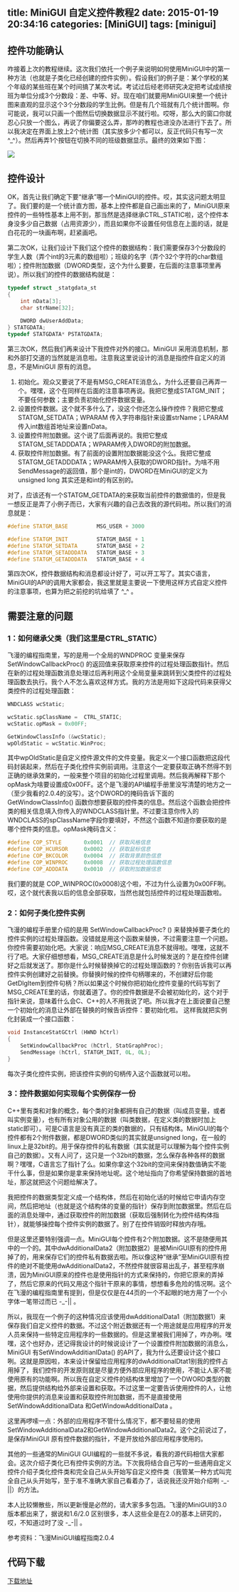 title: MiniGUI 自定义控件教程2
date: 2015-01-19 20:34:16
categories: [MiniGUI]
tags: [minigui]
---

## 控件功能确认

咋接着上次的教程继续。这次我们依托一个例子来说明如何使用MiniGUI中的第一种方法（也就是子类化已经创建的控件实例）。假设我们的例子是：某个学校的某个年级的某些班在某个时间搞了某次考试。考试过后经老师研究决定把考试成绩按班为单位分成3个分数段：差、中等、好。现在咱们就要用MiniGUI来整一个统计图来直观的显示这个3个分数段的学生比例。但是有几个班就有几个统计图啊。你可能说，我可以只画一个图然后切换数据显示不就行啦。哎呀，那么大的窗口你就忍心只放一个图么，再说了你偏要这么弄，那咋的教程也进没办法进行下去了。所以我决定在界面上放上2个统计图（其实放多少个都可以，反正代码只有写一次 ^_^）。然后再弄1个按钮在切换不同的班级数据显示。最终的效果如下图：

 ![](http://7u2hy4.com1.z0.glb.clouddn.com/minigui/custom-control2/1.jpeg)


## 控件设计

OK，首先让我们确定下要“继承”哪一个MiniGUI的控件。哎，其实这问题太明显了。我们要的是一个统计直方图，基本上控件都是自己画出来的了，MiniGUI原来控件的一些特性基本上用不到，那当然是选择继承CTRL_STATIC啦，这个控件本身没多少自己数据（占用资源少），而且如果你不设置任何信息在上面的话，就是白花花的一块画布啊，赶紧画吧。

第二次OK，让我们设计下我们这个控件的数据结构：我们需要保存3个分数段的学生人数（弄个int的3元素的数组啦）；班级的名字（弄个32个字符的char数组啦）；控件附加数据（DWORD类型，这个为什么要要，在后面的注意事项里再说）。所以我们的控件的数据结构就是：

```cpp
typedef struct _statgdata_st
{
    int nData[3];
    char strName[32];
        
    DWORD dwUserAddData;
} STATGDATA;
typedef STATGDATA* PSTATGDATA;
```

第三次OK，然后我们再来设计下我控件对外的接口。MiniGUI 采用消息机制，那和外部打交道的当然就是消息啦。注意我这里说设计的消息是指控件自定义的消息，不是MiniGUI 原有的消息。

1. 初始化。观众又要说了不是有MSG_CREATE消息么，为什么还要自己再弄一个。嘿嘿，这个在同样在后面的注意事项再说。我把它整成STATGM_INIT；不要任何参数；主要负责初始化控件数据变量。
2. 设置控件数据。这个就不多什么了，没这个你还怎么操作控件？我把它整成STATGM_SETDATA；WPARAM 传入字符串指针来设置strName；LPARAM传入int数组首地址来设置nData。
3. 设置控件附加数据。这个说了后面再说的。我把它整成STATGM_SETADDDATA；WPARAM传入DWORD的附加数据。
4. 获取控件附加数据。有了前面的设置附加数据能没这个么。我把它整成STATGM_GETADDDATA；WPARAM传入获取的DWORD指针。为啥不用SendMessage的返回值，那个是int的，DWORD在MiniGUI的定义为unsigned long 其实还是和int的有区别的。

对了，应该还有一个STATGM_GETDATA的来获取当前控件的数据值的，但是我一想反正是弄了小例子而已，大家有兴趣的自己去改我的源代码啦。所以我们的消息就是：

```cpp
#define STATGM_BASE         MSG_USER + 3000

#define STATGM_INIT         STATGM_BASE + 1
#define STATGM_SETDATA      STATGM_BASE + 2
#define STATGM_SETADDDATA   STATGM_BASE + 3
#define STATGM_GETADDDATA   STATGM_BASE + 4
```

第四次OK，控件数据结构和消息都设计好了，可以开工写了。其实C语言，MiniGUI的API的调用大家都会，我这里就是主要说一下使用这样方式自定义控件的注意事项，也算为把之前挖的坑给填了 ^_^ 。

## 需要注意的问题

### 1：如何继承父类（我们这里是CTRL_STATIC）

飞漫的编程指南里，写的是用一个全局的WNDPROC 变量来保存SetWindowCallbackProc() 的返回值来获取原来控件的过程处理函数指针。然后在新的过程处理函数消息处理过后再利用这个全局变量来跳转到父类控件的过程处理函数去执行。我个人不怎么喜欢这样方式。我的方法是用如下这段代码来获得父类控件的过程处理函数：

```cpp
WNDCLASS wcStatic;

wcStatic.spClassName =  CTRL_STATIC;
wcStatic.opMask = 0x00FF;

GetWindowClassInfo (&wcStatic);
wpOldStatic = wcStatic.WinProc;
```

其中wpOldStatic是自定义控件源文件的文件变量。我定义一个接口函数把这段代码封装起来，然后在子类化控件实例前调用。注意这个一定要获取正确不然得不到正确的继承效果的，一般来整个项目的初始化过程里调用。然后我再解释下那个opMask为啥要设置成0x00FF。这个是飞漫的API编程手册里没写清楚的地方之一（至少我看的2.0.4的没写）。这个DWORD的掩码告诉下面的GetWindowClassInfo() 函数你想要获取的控件类的信息。然后这个函数会把控件类的相关信息填入你传入的WNDCLASS指针里。不过要注意你传入的WNDCLASS的spClassName字段你要填好，不然这个函数不知道你要获取的是哪个控件类的信息。opMask掩码含义：

```cpp
#define COP_STYLE       0x0001  // 获取风格信息
#define COP_HCURSOR     0x0002  // 获取鼠标信息
#define COP_BKCOLOR     0x0004  // 获取背景颜色信息
#define COP_WINPROC     0x0008  // 获取过程处理函数信息
#define COP_ADDDATA     0x0010  // 获取附加数据信息
```

我们要的就是 COP_WINPROC(0x0008)这个啦，不过为什么设置为0x00FF咧。哎，这个就代表我以后的信息全部获取，当然也就包括控件的过程处理函数啦。

### 2：如何子类化控件实例

飞漫的编程手册里介绍的是用 SetWindowCallbackProc? () 来替换掉要子类化的控件实例的过程处理函数。没错就是用这个函数来替换，不过需要注意一个问题。你控件需要初始化吧。大家说：响应MSG_CREATE消息不就得啦。嘿嘿，这就不行了吧。大家仔细想想看，MSG_CREATE消息是什么时候发送的？是在控件创建好之后就发送了。那你是什么时候替换掉它的过程处理函数的？你别告诉我可以再控件实例创建好之前替换。你替换时候的控件句柄哪来的，不创建好后你能GetDlgItem到控件句柄？所以如果这个时候你把初始化控件变量的代码写到了MSG_CREATE里的话，你就着道了。你的控件数据是不会被初始化的，这个对于指针来说，意味着什么会C、C++的人不用我说了吧。所以我才在上面说要自己整一个初始化的消息让外部在替换的时候告诉控件：要初始化啦。 这样我就把实例化封装成一个接口函数：

```cpp
void InstanceStatGCtrl (HWND hCtrl)
{
    SetWindowCallbackProc (hCtrl, StatGraphProc);
    SendMessage (hCtrl, STATGM_INIT, 0L, 0L);
}
```

每次子类化控件实例，把该控件实例的句柄传入这个函数就可以啦。

### 3：控件数据如何实现每个实例保存一份

C++里有类和对象的概念，每个类的对象都拥有自己的数据（叫成员变量，或者叫实例变量），也有所有对象公用的数据（叫类数据，在定义类的数据时加上static即可）。可是C语言是没有真正的类的数据的，只有结构体。MiniGUI的每个控件都有2个附件数据，都是DWORD类似的其实就是unsigned long，在一般的linux上是32bit的。用于保存控件的私有数据（其实就是可以理解为每个控件实例自己的数据）。又有人问了，这只是一个32bit的数据，怎么保存各种各样的数据啊？嘿嘿，C语言忘了指针了么。如果你拿这个32bit的空间来保持数值确实不能干什么事，但是如果你是拿来保持地址呢。这个地址指向了你希望保持数据的首地址，那这就把这个问题给解决了。

我把控件的数据类型定义成一个结构体，然后在初始化话的时候给它申请内存空间，然后把地址（也就是这个结构体的变量的指针）保存到附加数据里。然后在后面的消息处理中，通过获取控件的附加数据（获取后强制转化为控件结构体指针），就能够操控每个控件实例的数据了。别了在控件销毁时释放内存哦。

但是这里还要特别强调一点。MiniGUI每个控件有2个附加数据。这不是随便用其中的一个的。其中dwAdditionalData2（附加数据2）是被MiniGUI原有的控件用掉了的，用来保存它们的控件私有数据去啦。所以像这种“继承”至MiniGUI原有控件的绝对不能使用dwAdditionalData2，不然控件就很容易出乱子，甚至程序崩溃，因为MiniGUI原来的控件也是使用指针的方式来保持的，你把它原来的弄掉了，然后它原来的代码又用这个指针干原来的事情，想想看多危险的情况啊。这个在飞漫的编程指南里有提到，但是仅仅是在44页的一个不起眼的地方用了一个小字体一笔带过而已 -_-|| 。

所以，我现在一个例子的这种情况应该使用dwAdditionalData1（附加数据1）来保存我们自定义控件的数据。不过这个附近数据还有一个用途就是应用程序的开发人员来保持一些特定应用程序的一些数据的。但是这里被我们用掉了，咋办咧。嘿嘿，这个也好办，还记得我设计的时候说设计了一个设置控件附加数据的消息么，MiniGUI 有SetWindowAdditianlData() 的API了，我为什么还要设计这个接口咧。这就是原因啦，本来设计保留给应用程序的dwAdditionalDtat1别我的控件占用掉了，我们控件的开发原则就是尽量方便外部应用程序的使用，不能让人家不能使用原有的功能啊。所以我在自定义控件的结构体里增加了一个DWORD类型的数据，然后提供结构给外部来设置和获取。不过这里一定要告诉使用控件的人，让他使用你提供的消息来设置和获取控件附加数据，而不是直接使用SetWindowAdditionalData 和GetWindowAdditionalData 。

这里再啰嗦一点：外部的应用程序不管什么情况下，都不要轻易的使用SetWindowAdditionalData2和GetWindowAdditionalData2。这个之前说过了，是保存MiniGUI 原有控件数据的指针，不是开放给外部应用程序使用的。


其他的一些通常的MiniGUI GUI编程的一些就不多说，看我的源代码相信大家都会。这次介绍子类化已有控件实例的方法。下次我将结合自己写的一些通用自定义控件介绍子类化控件类和完全自己从头开始写自定义控件类（我管某一种方式叫完全自己从头开始写，至于准不准确大家自己看着办了，话说我还没开始介绍咧 -_-||）的方法。

本人比较懒散些，所以更新慢是必然的，请大家多多包涵。飞漫的MiniGUI的3.0版本都出来了，据说和1.6/2.0 区别很多，本人这些全是在2.0的基本上研究的，哎，不知道过时了没 -_-|| 。

参考资料：飞漫MiniGUI编程指南2.0.4


## 代码下载
[下载地址]("http://download.csdn.net/detail/mingming_killer/4045894")

 

 

